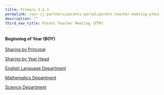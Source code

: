 ```yaml
---
title: Primary 2 & 3
permalink: /our-ij-partners/parents-portal/parent-teacher-meeting-ptm/primary-2-n-primary-3/
description: ""
third_nav_title: Parent Teacher Meeting (PTM)
---
```

#### Beginning of Year (BOY)

[Sharing by Principal](/files/Parents%20Portal/PTM/p2%20and%20p3%20principal.pdf)

[Sharing by Year Head](/files/Parents%20Portal/PTM/opening%20slide%20(yh).pdf)

[English Language Department](/files/Parents%20Portal/PTM/p2%20&%20p3%20english.pdf)	

[Mathematics Department](/files/Parents%20Portal/PTM/maths%202023%20ptm%20(p2,3)%20-%20for%20present.pdf)

[Science Department](/files/Parents%20Portal/PTM/p3%20science.pdf)

																																																																																																																																																																																																																																																																																																																																																																																	